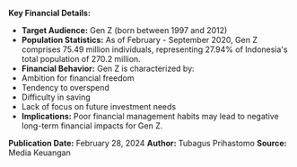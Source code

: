 **Key Financial Details:**

- **Target Audience:** Gen Z (born between 1997 and 2012)
- **Population Statistics:** As of February - September 2020, Gen Z comprises 75.49 million individuals, representing 27.94% of Indonesia's total population of 270.2 million.
- **Financial Behavior:** Gen Z is characterized by:
- Ambition for financial freedom
- Tendency to overspend
- Difficulty in saving
- Lack of focus on future investment needs
- **Implications:** Poor financial management habits may lead to negative long-term financial impacts for Gen Z.

**Publication Date:** February 28, 2024
**Author:** Tubagus Prihastomo
**Source:** Media Keuangan